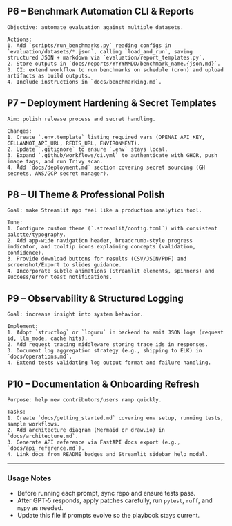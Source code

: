 
## P6 – Benchmark Automation CLI & Reports
```text
Objective: automate evaluation against multiple datasets.

Actions:
1. Add `scripts/run_benchmarks.py` reading configs in `evaluation/datasets/*.json`, calling `load_and_run`, saving structured JSON + markdown via `evaluation/report_templates.py`.
2. Store outputs in `docs/reports/YYYYMMDD/benchmark_name.{json,md}`.
3. CI: extend workflow to run benchmarks on schedule (cron) and upload artifacts as build outputs.
4. Include instructions in `docs/benchmarking.md`.
```

## P7 – Deployment Hardening & Secret Templates
```text
Aim: polish release process and secret handling.

Changes:
1. Create `.env.template` listing required vars (OPENAI_API_KEY, CELLANNOT_API_URL, REDIS_URL, ENVIRONMENT).
2. Update `.gitignore` to ensure `.env` stays local.
3. Expand `.github/workflows/ci.yml` to authenticate with GHCR, push image tags, and run Trivy scan.
4. Add `docs/deployment.md` section covering secret sourcing (GH secrets, AWS/GCP secret manager).
```

## P8 – UI Theme & Professional Polish
```text
Goal: make Streamlit app feel like a production analytics tool.

Tune:
1. Configure custom theme (`.streamlit/config.toml`) with consistent palette/typography.
2. Add app-wide navigation header, breadcrumb-style progress indicator, and tooltip icons explaining concepts (validation, confidence).
3. Provide download buttons for results (CSV/JSON/PDF) and screenshot/Export to slides guidance.
4. Incorporate subtle animations (Streamlit elements, spinners) and success/error toast notifications.
```

## P9 – Observability & Structured Logging
```text
Goal: increase insight into system behavior.

Implement:
1. Adopt `structlog` or `loguru` in backend to emit JSON logs (request id, llm_mode, cache hits).
2. Add request tracing middleware storing trace ids in responses.
3. Document log aggregation strategy (e.g., shipping to ELK) in `docs/operations.md`.
4. Extend tests validating log output format and failure handling.
```

## P10 – Documentation & Onboarding Refresh
```text
Purpose: help new contributors/users ramp quickly.

Tasks:
1. Create `docs/getting_started.md` covering env setup, running tests, sample workflows.
2. Add architecture diagram (Mermaid or draw.io) in `docs/architecture.md`.
3. Generate API reference via FastAPI docs export (e.g., `docs/api_reference.md`).
4. Link docs from README badges and Streamlit sidebar help modal.
```

---

### Usage Notes
- Before running each prompt, sync repo and ensure tests pass.
- After GPT‑5 responds, apply patches carefully, run `pytest`, `ruff`, and `mypy` as needed.
- Update this file if prompts evolve so the playbook stays current.
